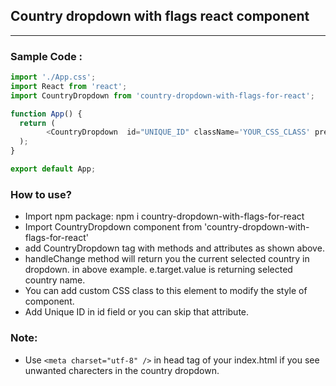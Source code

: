 ## Country dropdown with flags react component

--------------------------------------------------------
### Sample Code :

```Javascript
import './App.css';     
import React from 'react';  
import CountryDropdown from 'country-dropdown-with-flags-for-react';  

function App() {    
  return (  
    	<CountryDropdown  id="UNIQUE_ID" className='YOUR_CSS_CLASS' preferredCountries={['gb', 'us']}  value="" handleChange={e => console.log(e.target.value)}></CountryDropdown>   
  );    
}   

export default App;
```

### How to use?
- Import npm package: npm i country-dropdown-with-flags-for-react 
- Import CountryDropdown component from 'country-dropdown-with-flags-for-react' 
- add CountryDropdown tag with methods and attributes as shown above.
- handleChange method will return you the current selected country in dropdown. 
in above example. e.target.value is returning selected country name.
- You can add custom CSS class to this element to modify the style of component.
- Add Unique ID in id field or you can skip that attribute.

### Note:
- Use ```<meta charset="utf-8" />``` in head tag of your index.html if you see unwanted charecters in the country dropdown.


